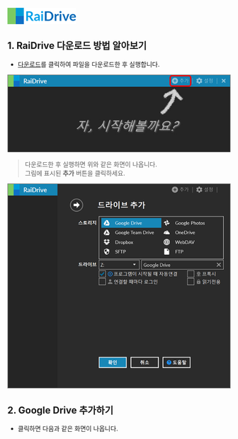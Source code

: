 ![logo](/logo.png?raw=true) <!--  --> 
                                                                                                                               
## 1. RaiDrive 다운로드 방법 알아보기 
- [다운로드](https://www.raidrive.com/ko/download)를 클릭하여 파일을 다운로드한 후 실행합니다.

![main](/main.jpg?raw=true) 

> 다운로드한 후 실행하면 위와 같은 화면이 나옵니다.                                                                                            
> 그림에 표시된 **추가** 버튼을 클릭하세요.
<!--  -->

<!--  -->

![plus](/plus.PNG?raw=true)
<!--  -->
<!--  -->
<!--  -->
<!--  -->


## 2. Google Drive 추가하기 
- 클릭하면 다음과 같은 화면이 나옵니다.
